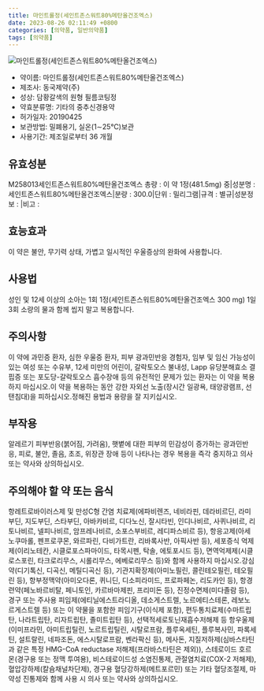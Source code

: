```yaml
---
title: 마인트롤정(세인트존스워트80%메탄올건조엑스)
date: 2023-08-26 02:11:49 +0800
categories: [의약품, 일반의약품]
tags: [의약품]
---
```

![마인트롤정(세인트존스워트80%메탄올건조엑스)](https://nedrug.mfds.go.kr/pbp/cmn/itemImageDownload/1Mm5TBIV2A2)

- 약이름: 마인트롤정(세인트존스워트80%메탄올건조엑스)
- 제조사: 동국제약(주)
- 성상: 담황갈색의 원형 필름코팅정
- 약효분류명: 기타의 중추신경용약
- 허가일자: 20190425
- 보관방법: 밀폐용기, 실온(1∼25℃)보관
- 사용기간: 제조일로부터 36 개월
## 유효성분
M258013세인트존스워트80%메탄올건조엑스
총량 : 이 약 1정(481.5mg) 중|성분명 : 세인트존스워트80%메탄올건조엑스|분량 : 300.0|단위 : 밀리그램|규격 : 별규|성분정보 : |비고 :
## 효능효과
이 약은 불안, 무기력 상태, 가볍고 일시적인 우울증상의 완화에 사용합니다.
## 사용법
성인 및 12세 이상의 소아는 1회 1정(세인트존스워트80%메탄올건조엑스 300 mg) 1일 3회 소량의 물과 함께 씹지 말고 복용합니다.
## 주의사항
이 약에 과민증 환자, 심한 우울증 환자, 피부 광과민반응 경험자, 임부 및 임신 가능성이 있는 여성 또는 수유부, 12세 미만의 어린이, 갈락토오스 불내성, Lapp 유당분해효소 결핍증 또는 포도당-갈락토오스 흡수장애 등의 유전적인 문제가 있는 환자는 이 약을 복용하지 마십시오.이 약을 복용하는 동안 강한 자외선 노출(장시간 일광욕, 태양광램프, 선탠침대)을 피하십시오.정해진 용법과 용량을 잘 지키십시오.
## 부작용
알레르기 피부반응(붉어짐, 가려움), 햇볕에 대한 피부의 민감성이 증가하는 광과민반응, 피로, 불안, 졸음, 초조, 위장관 장애 등이 나타나는 경우 복용을 즉각 중지하고 의사 또는 약사와 상의하십시오.
## 주의해야 할 약 또는 음식
항레트로바이러스제 및 만성C형 간염 치료제(에파비렌즈, 네비라핀, 데라비르딘, 라미부딘, 지도부딘, 스타부딘, 아바카비르, 디다노신, 잘시타빈, 인디나비르, 사퀴나비르, 리토나비르, 넬피나비르, 암프레나비르, 소포스부비르, 레디파스비르 등), 항응고제(아세노쿠마롤, 펜프로쿠몬, 와르파린, 다비가트란, 리바록사반, 아픽사반 등), 세포증식 억제제(이리노테칸, 시클로포스파마이드, 타목시펜, 탁솔, 에토포시드 등), 면역억제제(시클로스포린, 타크로리무스, 시롤리무스, 에베로리무스 등)와 함께 사용하지 마십시오.강심약(디기톡신, 디곡신, 메틸디곡신 등), 기관지확장제(아미노필린, 콜린테오필린, 테오필린 등), 항부정맥약(아미오다론, 퀴니딘, 디소피라미드, 프로파페논, 리도카인 등), 항경련약(페노바르비탈, 페니토인, 카르바마제핀, 프리미돈 등), 진정수면제(미다졸람 등), 경구 또는 주사용 피임제(에티닐에스트라디올, 데소게스트렐, 노르에티스테론, 레보노르게스트렐 등) 또는 이 약물을 포함한 피임기구(이식제 포함), 편두통치료제(수마트립탄, 나라트립탄, 리자트립탄, 졸미트립탄 등), 선택적세로토닌재흡수저해제 등 항우울제(이미프라민, 아미트립틸린, 노르트립틸린, 시탈로프람, 플루옥세틴, 플루복사민, 파록세틴, 설트랄린, 네파조돈, 에스시탈로프람, 벤라팍신 등), 메사돈, 지질저하제(심바스타틴과 같은 특정 HMG-CoA reductase 저해제(프라바스타틴은 제외)), 스테로이드 호르몬(경구용 또는 정맥 투여용), 비스테로이드성 소염진통제, 관절염치료(COX-2 저해제), 혈압강하제(칼슘채널차단제), 경구용 혈당강하제(메트포르민) 또는 기타 혈당조절제, 마약성 진통제와 함께 사용 시 의사 또는 약사와 상의하십시오.
